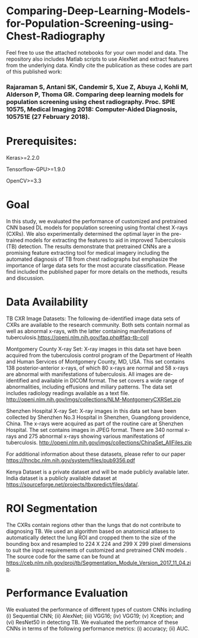 # Comparing-Deep-Learning-Models-for-Population-Screening-using-Chest-Radiography

Feel free to use the attached notebooks for your own model and data. The repository also includes Matlab scripts to use AlexNet and extract features from the underlying data. Kindly cite the publication as these codes are part of this published work:

### Rajaraman S, Antani SK, Candemir S, Xue Z, Abuya J, Kohli M, Alderson P, Thoma GR. Comparing deep learning models for population screening using chest radiography. Proc. SPIE 10575, Medical Imaging 2018: Computer-Aided Diagnosis, 105751E (27 February 2018).

# Prerequisites: 

Keras>=2.2.0

Tensorflow-GPU>=1.9.0

OpenCV>=3.3

# Goal
In this study, we evaluated the performance of customized and pretrained CNN based DL models for population screening using frontal chest X-rays (CXRs). We also experimentally determined the optimal layer in the pre-trained models for extracting the features to aid in improved Tuberculosis (TB) detection. The results demonstrate that pretrained CNNs are a promising feature extracting tool for medical imagery including the automated diagnosis of TB from chest radiographs but emphasize the importance of large data sets for the most accurate classification. Please find included the published paper for more details on the methods, results and discussion. 

# Data Availability
TB CXR Image Datasets: The following de-identified image data sets of CXRs are available to the research community. Both sets contain normal as well as abnormal x-rays, with the latter containing manifestations of tuberculosis.https://openi.nlm.nih.gov/faq.php#faq-tb-coll

Montgomery County X-ray Set: X-ray images in this data set have been acquired from the tuberculosis control program of the Department of Health and Human Services of Montgomery County, MD, USA. This set contains 138 posterior-anterior x-rays, of which 80 x-rays are normal and 58 x-rays are abnormal with manifestations of tuberculosis. All images are de-identified and available in DICOM format. The set covers a wide range of abnormalities, including effusions and miliary patterns. The data set includes radiology readings available as a text file. http://openi.nlm.nih.gov/imgs/collections/NLM-MontgomeryCXRSet.zip


Shenzhen Hospital X-ray Set: X-ray images in this data set have been collected by Shenzhen No.3 Hospital in Shenzhen, Guangdong providence, China. The x-rays were acquired as part of the routine care at Shenzhen Hospital. The set contains images in JPEG format. There are 340 normal x-rays and 275 abnormal x-rays showing various manifestations of tuberculosis. http://openi.nlm.nih.gov/imgs/collections/ChinaSet_AllFiles.zip

For additional information about these datasets, please refer to  our paper https://lhncbc.nlm.nih.gov/system/files/pub9356.pdf

Kenya Dataset is a private dataset and will be made publicly available later. India dataset is a publicly available dataset at https://sourceforge.net/projects/tbxpredict/files/data/.  

# ROI Segmentation

The CXRs contain regions other than the lungs that do not contribute to diagnosing TB. We used an algorithm based on anatomical atlases to automatically detect the lung ROI and cropped them to the size of the bounding box and resampled to 224 X 224 and 299 X 299 pixel dimensions to suit the input requirements of customized and pretrained CNN models . The source code for the same can be found at https://ceb.nlm.nih.gov/proj/tb/Segmentation_Module_Version_2017_11_04.zip.

# Performance Evaluation

We evaluated the performance of different types of custom CNNs including (i) Sequential CNN; (ii) AlexNet; (iii) VGG16; (iv) VGG19; (v) Xception; and (vi) ResNet50 in detecting TB. We evaluated the performance of these CNNs in terms of the following performance metrics: (i) accuracy; (ii) AUC.
